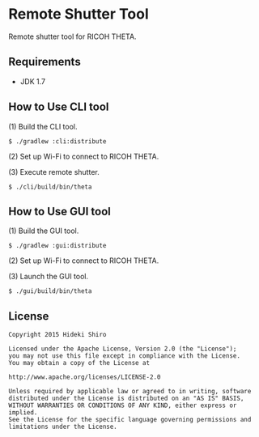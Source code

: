 # Remote Shutter Tool

Remote shutter tool for RICOH THETA.

## Requirements

- JDK 1.7

## How to Use CLI tool

(1) Build the CLI tool.

```
$ ./gradlew :cli:distribute
```

(2) Set up Wi-Fi to connect to RICOH THETA.

(3) Execute remote shutter.

```
$ ./cli/build/bin/theta
```

## How to Use GUI tool

(1) Build the GUI tool.

```
$ ./gradlew :gui:distribute
```

(2) Set up Wi-Fi to connect to RICOH THETA.

(3) Launch the GUI tool.

```
$ ./gui/build/bin/theta
```

## License

```
Copyright 2015 Hideki Shiro

Licensed under the Apache License, Version 2.0 (the "License");
you may not use this file except in compliance with the License.
You may obtain a copy of the License at

http://www.apache.org/licenses/LICENSE-2.0

Unless required by applicable law or agreed to in writing, software
distributed under the License is distributed on an "AS IS" BASIS,
WITHOUT WARRANTIES OR CONDITIONS OF ANY KIND, either express or implied.
See the License for the specific language governing permissions and
limitations under the License.
```
